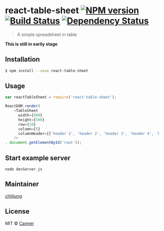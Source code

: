 # react-table-sheet [![NPM version][npm-image]][npm-url] [![Build Status][travis-image]][travis-url] [![Dependency Status][daviddm-image]][daviddm-url]
> A simple spreadsheet in table

**This is still in earily stage**

## Installation

```sh
$ npm install --save react-table-sheet
```

## Usage

```js
var reactTableSheet = require('react-table-sheet');

ReactDOM.render(
	<TableSheet
	  width={800}
	  height={500}
	  row={10}
	  column={5}
	  columnHeader={['header 1', 'header 2', 'header 3', 'header 4', 'header 5']}
	/>
, document.getElementById('root'));
```

## Start example server

```
node devServer.js
```

## Maintainer

[chilijung](https://github.com/chilijung)

## License

MIT © [Canner](https://github.com/Canner)


[npm-image]: https://badge.fury.io/js/react-table-sheet.svg
[npm-url]: https://npmjs.org/package/react-table-sheet
[travis-image]: https://travis-ci.org/Canner/react-table-sheet.svg?branch=master
[travis-url]: https://travis-ci.org/Canner/react-table-sheet
[daviddm-image]: https://david-dm.org/Canner/react-table-sheet.svg?theme=shields.io
[daviddm-url]: https://david-dm.org/Canner/react-table-sheet
